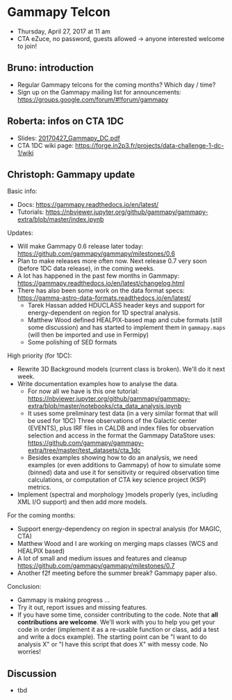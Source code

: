 # Gammapy Telcon

* Thursday, April 27, 2017 at 11 am
* CTA eZuce, no password, guests allowed -> anyone interested welcome to join!

## Bruno: introduction

* Regular Gammapy telcons for the coming months?
  Which day / time?
* Sign up on the Gammapy mailing list for announcements:
  https://groups.google.com/forum/#!forum/gammapy

## Roberta: infos on CTA 1DC 

* Slides: [20170427_Gammapy_DC.pdf](20170427_Gammapy_DC.pdf)
* CTA 1DC wiki page: https://forge.in2p3.fr/projects/data-challenge-1-dc-1/wiki


## Christoph: Gammapy update

Basic info:

* Docs: https://gammapy.readthedocs.io/en/latest/
* Tutorials: https://nbviewer.jupyter.org/github/gammapy/gammapy-extra/blob/master/index.ipynb


Updates:

* Will make Gammapy 0.6 release later today:
  https://github.com/gammapy/gammapy/milestones/0.6
* Plan to make releases more often now.
  Next release 0.7 very soon (before 1DC data release), in the coming weeks.
* A lot has happened in the past few months in Gammapy:
  https://gammapy.readthedocs.io/en/latest/changelog.html
* There has also been some work on the data format specs: 
  https://gamma-astro-data-formats.readthedocs.io/en/latest/
    * Tarek Hassan added HDUCLASS header keys and support for energy-dependent
      on region for 1D spectral analysis.
    * Matthew Wood defined HEALPIX-based map and cube formats
      (still some discussion) and has started to implement them
      in ``gammapy.maps`` (will then be imported and use in Fermipy)
    * Some polishing of SED formats

High priority (for 1DC):

* Rewrite 3D Background models (current class is broken).
  We'll do it next week.
* Write documentation examples how to analyse the data.
    * For now all we have is this one tutorial: https://nbviewer.jupyter.org/github/gammapy/gammapy-extra/blob/master/notebooks/cta_data_analysis.ipynb 
    * It uses some preliminary test data (in a very similar format that will be used for 1DC)
      Three observations of the Galactic center (EVENTS), plus IRF files in CALDB
      and index files for observation selection and access in the format the
      Gammapy DataStore uses: https://github.com/gammapy/gammapy-extra/tree/master/test_datasets/cta_1dc
    * Besides examples showing how to do an analysis, we need examples
      (or even additions to Gammapy) of how to simulate some (binned) data
      and use it for sensitivity or required observation time calculations,
      or computation of CTA key science project (KSP) metrics.
* Implement (spectral and morphology )models properly (yes, including XML I/O support)
  and then add more models.

For the coming months:

* Support energy-dependency on region in spectral analysis (for MAGIC, CTA)
* Matthew Wood and I are working on merging maps classes
  (WCS and HEALPIX based)
* A lot of small and medium issues and features and cleanup
  https://github.com/gammapy/gammapy/milestones/0.7
* Another f2f meeting before the summer break? Gammapy paper also. 

Conclusion:

* Gammapy is making progress ...
* Try it out, report issues and missing features.
* If you have some time, consider contributing to the code.
  Note that **all contributions are welcome**.
  We'll work with you to help you get your code in order
  (implement it as a re-usable function or class, add a test and write a docs example).
  The starting point can be "I want to do analysis X" or "I have this script that does X"
  with messy code. No worries!

## Discussion

* tbd
